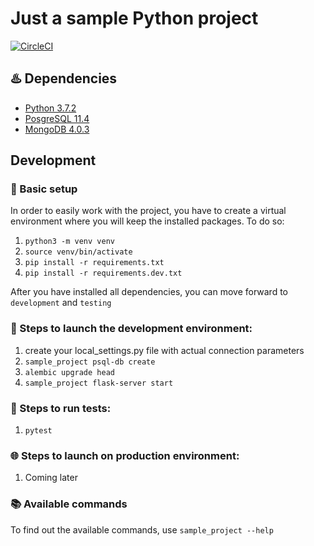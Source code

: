 # Just a sample Python project
[![CircleCI](https://circleci.com/gh/doringutsu/sample_project.svg?style=svg)](https://circleci.com/gh/doringutsu/sample_project)

## :hotsprings: Dependencies
* [Python 3.7.2](https://www.python.org/downloads/release/python-360/)
* [PosgreSQL 11.4](https://www.postgresql.org/)
* [MongoDB 4.0.3](https://docs.mongodb.com/manual/release-notes/4.0)

## Development

### :hammer: Basic setup

In order to easily work with the project, you have to create a virtual environment where you will keep the installed packages.
To do so:
1. `python3 -m venv venv`
2. `source venv/bin/activate`
3. `pip install -r requirements.txt`
4. `pip install -r requirements.dev.txt`

After you have installed all dependencies, you can move forward to `development` and `testing`

### :construction: Steps to launch the development environment:
1. create your local_settings.py file with actual connection parameters
2. `sample_project psql-db create`
3. `alembic upgrade head`
4. `sample_project flask-server start`


### :vertical_traffic_light: Steps to run tests:
1. `pytest`


### :globe_with_meridians: Steps to launch on production environment:
1. Coming later


### :books: Available commands
To find out the available commands, use `sample_project --help`
